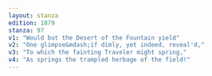 ```yaml
---
layout: stanza
edition: 1879
stanza: 97
v1: "Would but the Desert of the Fountain yield"
v2: "One glimpse&mdash;if dimly, yet indeed, reveal'd,"
v3: "To which the fainting Traveler might spring,"
v4: "As springs the trampled herbage of the field!"
---
```

